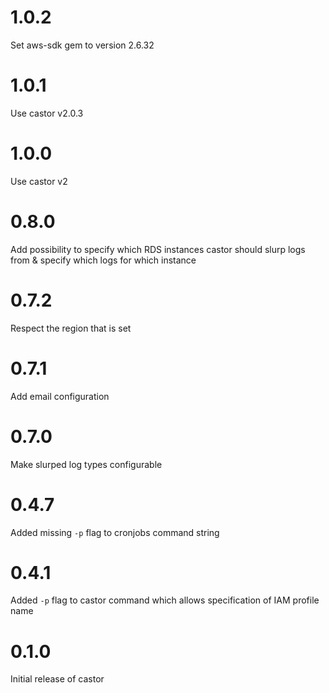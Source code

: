 # 1.0.2

Set aws-sdk gem to version 2.6.32

# 1.0.1

Use castor v2.0.3

# 1.0.0

Use castor v2

# 0.8.0

Add possibility to specify which RDS instances castor should slurp logs from & specify which logs for which instance

# 0.7.2

Respect the region that is set

# 0.7.1

Add email configuration

# 0.7.0

Make slurped log types configurable

# 0.4.7

Added missing `-p` flag to cronjobs command string

# 0.4.1

Added `-p` flag to castor command which allows specification of IAM profile name

# 0.1.0

Initial release of castor
